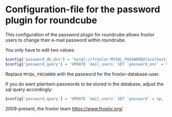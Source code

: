 # Configuration-file for the password plugin for roundcube

This configuration of the password plugin for roundcube allows froxlor users to change their e-mail password within roundcube.

You only have to edit two values:

```php
$config['password_db_dsn'] = 'mysql://froxlor:MYSQL_PASSWORD@localhost/froxlor';
$config['password_query'] = 'UPDATE `mail_users` SET `password_enc` = %c WHERE `username` = %u';
```

Replace `MYSQL_PASSWORD` with the password for the froxlor-database-user.

If you do want plaintext-passwords to be stored in the database, adjust the sql query accordingly:

```php
$config['password_query'] = 'UPDATE `mail_users` SET `password` = %p, `password_enc` = %c WHERE `username` = %u';
```

2009-present, the froxlor team
https://www.froxlor.org/
